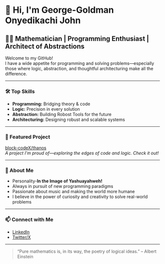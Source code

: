 # 👋 Hi, I'm George-Goldman Onyedikachi John

## 👨‍🏫 Mathematician | Programming Enthusiast | Architect of Abstractions

Welcome to my GitHub!  
I have a wide appetite for programming and solving problems—especially those where logic, abstraction, and thoughtful architecturing make all the difference.

---

### 🛠️ Top Skills
- **Programming:** Bridging theory & code
- **Logic:** Precision in every solution
- **Abstraction:** Building Robost Tools for the future
- **Architecturing:** Designing robust and scalable systems

---

### 🚀 Featured Project

[block-codeX/thanos](https://github.com/block-codeX/thanos)  
*A project I'm proud of—exploring the edges of code and logic. Check it out!*

---

### 🌱 About Me

- Personality-**In the Image of Yashuayahweh!**
- Always in pursuit of new programming paradigms
- Passionate about music and making the world more humane
- I believe in the power of curiosity and creativity to solve real-world problems

---

### 📫 Connect with Me

- [LinkedIn](https://www.linkedin.com/in/georgegoldmanjohn/)
- [Twitter/X](http://x.com/0xgeorgegoldman)

---

> “Pure mathematics is, in its way, the poetry of logical ideas.” – Albert Einstein
